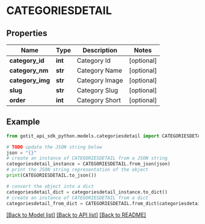 # CATEGORIESDETAIL


## Properties

Name | Type | Description | Notes
------------ | ------------- | ------------- | -------------
**category_id** | **int** | Category Id | [optional] 
**category_nm** | **str** | Category Name | [optional] 
**category_img** | **str** | Category Image | [optional] 
**slug** | **str** | Category Slug | [optional] 
**order** | **int** | Category Short | [optional] 

## Example

```python
from gotit_api_sdk_python.models.categoriesdetail import CATEGORIESDETAIL

# TODO update the JSON string below
json = "{}"
# create an instance of CATEGORIESDETAIL from a JSON string
categoriesdetail_instance = CATEGORIESDETAIL.from_json(json)
# print the JSON string representation of the object
print(CATEGORIESDETAIL.to_json())

# convert the object into a dict
categoriesdetail_dict = categoriesdetail_instance.to_dict()
# create an instance of CATEGORIESDETAIL from a dict
categoriesdetail_from_dict = CATEGORIESDETAIL.from_dict(categoriesdetail_dict)
```
[[Back to Model list]](../README.md#documentation-for-models) [[Back to API list]](../README.md#documentation-for-api-endpoints) [[Back to README]](../README.md)


